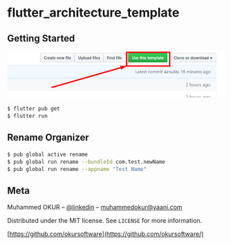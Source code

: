 # flutter_architecture_template


## Getting Started

![](assets/use.png)
```bash
$ flutter pub get
$ flutter run
```

## Rename Organizer

```bash
$ pub global active rename
$ pub global run rename --bundleId com.test.newName
$ pub global run rename --appname "Test Name"
```


## Meta

Muhammed OKUR – [@linkedin](https://www.linkedin.com/in/muhammed-okur-035b06111/) – muhammedokur@yaani.com

Distributed under the MIT license. See ``LICENSE`` for more information.

[https://github.com/okursoftware](https://github.com/okursoftware/)